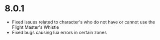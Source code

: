# 8.0.1
- Fixed issues related to character's who do not have or cannot use the Flight Master's Whistle
- Fixed bugs causing lua errors in certain zones
